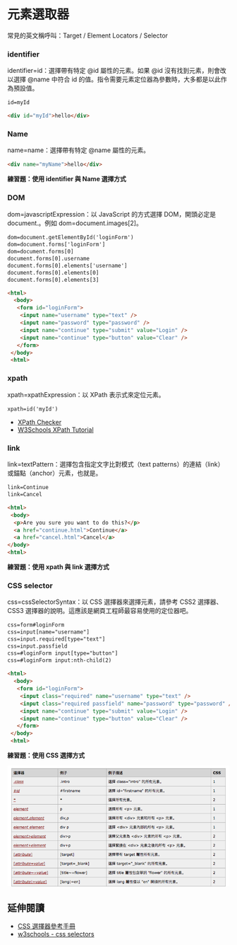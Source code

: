 # 元素選取器

常見的英文稱呼叫：Target / Element Locators / Selector

### identifier

identifier=id：選擇帶有特定 @id 屬性的元素。如果 @id 沒有找到元素，則會改以選擇 @name 中符合 id 的值。指令需要元素定位器為參數時，大多都是以此作為預設值。

```
id=myId
```

```html
<div id="myId">hello</div>
```

### Name

name=name：選擇帶有特定 @name 屬性的元素。

```html
<div name="myName">hello</div>
```

**練習題：使用 identifier 與 Name 選擇方式**

### DOM

dom=javascriptExpression：以 JavaScript 的方式選擇 DOM，開頭必定是 document.。例如 dom=document.images[2]。

```
dom=document.getElementById('loginForm')
dom=document.forms['loginForm']
dom=document.forms[0]
document.forms[0].username
document.forms[0].elements['username']
document.forms[0].elements[0]
document.forms[0].elements[3]
```

```html
<html>
  <body>
   <form id="loginForm">
    <input name="username" type="text" />
    <input name="password" type="password" />
    <input name="continue" type="submit" value="Login" />
    <input name="continue" type="button" value="Clear" />
   </form>
 </body>
 <html>
```

### xpath

xpath=xpathExpression：以 XPath 表示式來定位元素。

```
xpath=id('myId')
```

* [XPath Checker](https://addons.mozilla.org/en-US/firefox/addon/1095?id=1095)
* [W3Schools XPath Tutorial](http://www.w3schools.com/xml/xpath_intro.asp)

### link

link=textPattern：選擇包含指定文字比對模式（text patterns）的連結（link）或錨點（anchor）元素，也就是<a>。

```
link=Continue
link=Cancel
```

```html
<html>
 <body>
  <p>Are you sure you want to do this?</p>
  <a href="continue.html">Continue</a>
  <a href="cancel.html">Cancel</a>
</body>
<html>
```

**練習題：使用 xpath 與 link 選擇方式**

### CSS selector

css=cssSelectorSyntax：以 CSS 選擇器來選擇元素，請參考 CSS2 選擇器、CSS3 選擇器的說明。這應該是網頁工程師最容易使用的定位器吧。

```
css=form#loginForm
css=input[name="username"]
css=input.required[type="text"]
css=input.passfield
css=#loginForm input[type="button"]
css=#loginForm input:nth-child(2)
```

```html
<html>
  <body>
   <form id="loginForm">
    <input class="required" name="username" type="text" />
    <input class="required passfield" name="password" type="password" />
    <input name="continue" type="submit" value="Login" />
    <input name="continue" type="button" value="Clear" />
   </form>
 </body>
 <html>
```

**練習題：使用 CSS 選擇方式**

![](assets/css-selector.png)

## 延伸閱讀

* [CSS 選擇器參考手冊](http://www.w3school.com.cn/cssref/css_selectors.asp)
* [w3schools - css selectors](https://www.w3schools.com/cssref/css_selectors.asp)
